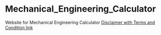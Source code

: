 # Mechanical_Engineering_Calculator
Website for Mechanical Engineering Calculator
[Disclaimer with Terms and Condition link](Arditiww1.github.io/DisclaimerWithTermsAndCondition.txt)
